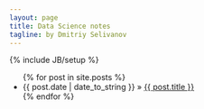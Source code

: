```yaml
---
layout: page
title: Data Science notes
tagline: by Dmitriy Selivanov	
---
```

{% include JB/setup %}
    
<ul class="posts">
  {% for post in site.posts %}
    <li><span>{{ post.date | date_to_string }}</span> &raquo; <a href="{{ BASE_PATH }}{{ post.url }}">{{ post.title }}</a></li>
  {% endfor %}
</ul>


